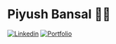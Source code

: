 # Piyush Bansal 👨‍💻
[![Linkedin](https://img.shields.io/badge/-LinkedIn-222222?style=flat-square&logo=Linkedin&logoColor=white&link=https://www.linkedin.com/in/piyush-bansal-ba08a3124)](https://www.linkedin.com/in/piyush-bansal-ba08a3124)
[![Portfolio](https://img.shields.io/badge/-Portfolio-yellow)](https://piyush8296.github.io/)
